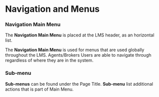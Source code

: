 <h1>Navigation and Menus</h1>

<h3>Navigation Main Menu</h3>

The <b>Navigation Main Menu</b> is placed at the LMS header, as an horizontal list.

The <b>Navigation Main Menu</b> is used for menus that are used globally throughout the LMS. Agents/Brokers Users are able to navigate through regardless of where they are in the system.

<h3>Sub-menu</h3>

<b>Sub-menus</b> can be found under the Page Title. <b>Sub-menu</b> list additional actions that is part of Main Menu.

<!-- <h3>Action Menu</h3>

 Regardless of where a Users are in the system they will also find an <b>Action Menu</b> <i class="fa-light fa-ellipsis-stroke fa-fw fa-sm"></i>. <b>Action Menu</b> are to the right at table row. With the <b>Action Menu</b> Users can <b>View</b>, <b>Edit</b>, <b>Delete</b> enteries. -->

